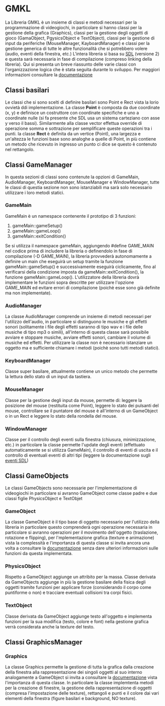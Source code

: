 <h1>GMKL</h1>
La Libreria GMKL è un insieme di classi e metodi necessari per la programmazione di videogiochi, in particolare si hanno classi per la gestione della grafica (Graphics), classi per la gestione degli oggetti di gioco (GamaObject, PgysicsObject e TextObject), classi per la gestione di input da periferiche (MouseManager, KayboardManager) e classi per la gestione generica di tutte le altre funzionalità che si potrebbero volere (audio, eventi della finestra, etc.)
L'intera libreria si basa su <a href="https://www.libsdl.org/">SDL</a> (versione 2) e questa sarà necessaria in fase di compilazione (compreso linking della libreria).
Qui si presenta un breve riassunto delle varie classi con l'organizzazione logica che è stata seguita durante lo sviluppo.
Per maggiori informazioni consultare la <a href="http://dispenser.rf.gd/GMKL-Doc/index.html">documentazione</a>
<h2>Classi basilari</h3>
Le classi che si sono scelti di definire basilari sono Point e Rect vista la lorio ovvietà ddi implementazione.
La classe <strong>Point</strong> è composta da due coordinate (x, y) e definisce un costruttore con coordinate specifiche e uno a coordinate nulle (si fa presente che SDL usa un sistema carteziano con asse y verso il bassi).
Similarmente alla classe vector effettua override di operazione somma e sottrazione per semplificare queste operazioni tra i punti.
la classe <strong>Rect</strong> è definita da un vertice (Point), una largezza e un'altezza le funzioni base sono analoghe a quelle di Point, in più contiene un metodo che ricevuto in ingresso un punto ci dice se questo è contenuto nel rettangolo.
<h2>Classi GameManager</h3>
In questa sezioni di classi sono contenute la opzioni di GameMain, AudioManager, KeyboardManager, MouseManager e WindowManager, tutte le classi di questia sezione non sono istanziabili ma sarà solo necessario utilizzare i loro metodi statici.
<h3>GameMain</h3>
GameMain è un namespace contenente il prototipo di 3 funzioni:
<ol>
<li>gameMain::gameSetup()</li>
<li>gameMain::gameLoop()</li>
<li>gameMain::exitCondition()</li>
</ol>
Se si utilizza il namespace gameMain, aggiungendo #define GAME_MAIN nel codice prima di includere la libreria o definendolo in fase di compilazione (-D GAME_MAIN), la libreria provvederà autonomamente a definire un main che eseguirà un setup tramite la funzione gameMain::gameSetup() e successivamente eseguirà ciclicamente, fino al verificarsi della condizione imposta da gameMain::exitCondition(), la funzione gameMain::gameLoop().
L'utilizzatore della libreria dovrà implementare le funzioni sopra descritte per utilizzare l'opzione GAME_MAIN ed evitare errori di compilazione (poichè esse sono già definite ma non implementate).
<h3>AudioManager</h3>
La classe AudioManager comprende un insieme di metodi necessari per l'utilizzo dell'audio, in particolare si distinguono le musiche e gli effetti sonori (solitamente i file degli effetti saranno di tipo wav e i file delle musiche di tipo mp3 o simili), all'interno di questa classe sarà possibile avviare e stoppare musiche, avviare effetti sonori, cambiare il volume di musiche ed effetti. Per utilizzare la classe non è necessario istanziare un oggetto ma e sufficiente chiamare i metodi (poichè sono tutti metodi statici). 
<h3>KeyboardManager</h3>
Classe super basilare, attualmente contiene un unico metodo che permette la lettura dello stato di un input da tastiera.
<h3>MouseManager</h3>
Classe per la gestione degli input da mouse, permette di: leggere la posizione del mouse (restituita come Point), leggere lo stato dei pulsanti del mouse, controllare se il puntatore del mouse è all'interno di un GameObject o in un Rect e leggere lo stato della rondella del mouse.
<h3>WindowManager</h3>
Classe per il controllo degli eventi sulla finestra (chiusura, minimizzazione, etc.) in particolare la classe permette l'update degli eventi (effettuato automaticamente se si utilizza GameMain), il controllo di eventi di uscita e il controllo di eventuali eventi di altri tipi (leggere la documentazione sugli <a href="https://wiki.libsdl.org/SDL_EventType">eventi SDL</a>)
<h2>Classi GameObjects</h2>
Le classi GameObjects sono necessarie per l'implementazione di videogiochi in particolare si avranno GameObject come classe padre e due classi figlie PhysicsObject e TextObjet
<h3>GameObject</h3>
La classe GameObject è il tipo base di oggetto necessario per l'utilizzo della libreria in particolare questo comprenderà ogni operazione necessaria in particolare si avranno operazioni per il movimento dell'oggetto (traslazione, rotazione e flipping), per l'mplementazione grafica (texture e animazione) vista la complessità e l'importanza di questa classe si invita ancora una volta a consultare la <a href="http://dispenser.rf.gd/GMKL-Doc/classGameObject.html">documentazione</a> senza dare ulteriori informazioni sulle funzioni da questa implementata.
<h3>PhysicsObject</h3>
Rispetto a GameObject aggiunge un attribito per la massa.
Classe derivata da GameObjects aggiunge in più la gestione basilare della fisica degli oggetti tramite funzioni per applicare forze (considerando il corpo come puntiforme o non) e tracciare eventuali collisioni tra corpi fisici.
<h3>TextObject</h3>
Classe derivata da GameObject aggiunge testo all'oggetto e implementa funzioni per la sua modifica (testo, colore e font) nella gestione grafica verrà considerata anche la texture del testo.
<h2>Classi GraphicsManager</h2>
<h3>Graphics</h3>
La classe Graphics permette la gestione di tutta la grafica dalla creazione della finestra alla rappresentazione dei singoli oggetti al suo interno analogamente a GameObject si invita a consultare la <a href="http://dispenser.rf.gd/GMKL-Doc/classGraphics.html">documentazione</a> vista l'importanza di questa classe.
In particolare la classe implemtenta metodi per la creazione di finestre, la gestione della rappresentazione di oggetti (compresa l'impostazione delle texture), rettangoli e punti e il colore dai vari elementi della finestra (figure basilari e background, NO texture).
